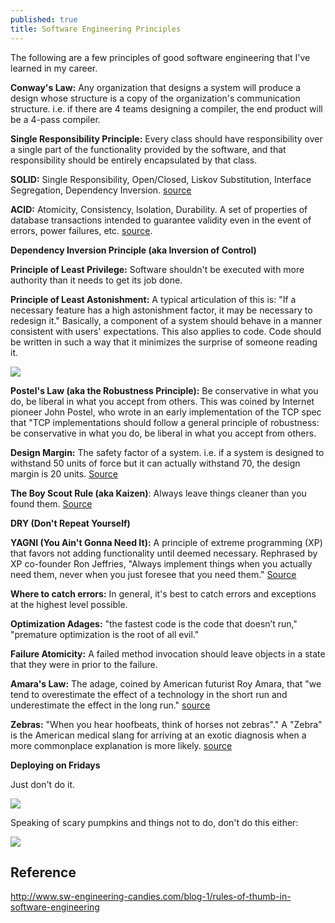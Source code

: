 ```yaml
---
published: true
title: Software Engineering Principles
---
```

The following are a few principles of good software engineering that I've learned in my career.

**Conway's Law:** Any organization that designs a system will produce a design whose structure is a copy of the organization's communication structure. i.e. if there are 4 teams designing a compiler, the end product will be a 4-pass compiler.

**Single Responsibility Principle:** Every class should have responsibility over a single part of the functionality provided by the software, and that responsibility should be entirely encapsulated by that class.

**SOLID:** Single Responsibility, Open/Closed, Liskov Substitution, Interface Segregation, Dependency Inversion. [source](http://williamdurand.fr/2013/07/30/from-stupid-to-solid-code/)

**ACID:** Atomicity, Consistency, Isolation, Durability. A set of properties of database transactions intended to guarantee validity even in the event of errors, power failures, etc. [source](https://en.wikipedia.org/wiki/ACID).

**Dependency Inversion Principle (aka Inversion of Control)**

**Principle of Least Privilege:** Software shouldn't be executed with more authority than it needs to get its job done.

**Principle of Least Astonishment:** A typical articulation of this is: "If a necessary feature has a high astonishment factor, it may be necessary to redesign it." Basically, a component of a system should behave in a manner consistent with users' expectations. This also applies to code. Code should be written in such a way that it minimizes the surprise of someone reading it.

![]({{site.cdn_path}}/2017/09/15/wtf.png)

**Postel's Law (aka the Robustness Principle):** Be conservative in what you do, be liberal in what you accept from others. This was coined by Internet pioneer John Postel, who wrote in an early implementation of the TCP spec that "TCP implementations should follow a general principle of robustness: be conservative in what you do, be liberal in what you accept from others.

**Design Margin:** The safety factor of a system. i.e. if a system is designed to withstand 50 units of force but it can actually withstand 70, the design margin is 20 units. [Source](https://en.wikipedia.org/wiki/Factor_of_safety)

**The Boy Scout Rule (aka Kaizen)**: Always leave things cleaner than you found them. [Source](http://programmer.97things.oreilly.com/wiki/index.php/The_Boy_Scout_Rule)

**DRY (Don't Repeat Yourself)**

**YAGNI (You Ain't Gonna Need It):** A principle of extreme programming (XP) that favors not adding functionality until deemed necessary. Rephrased by XP co-founder Ron Jeffries, "Always implement things when you actually need them, never when you just foresee that you need them." [Source](https://en.wikipedia.org/wiki/You_aren%27t_gonna_need_it)

**Where to catch errors:** In general, it's best to catch errors and exceptions at the highest level possible.

**Optimization Adages:** "the fastest code is the code that doesn’t run," "premature optimization is the root of all evil."

**Failure Atomicity:** A failed method invocation should leave objects in a state that they were in prior to the failure.

**Amara's Law:** The adage, coined by American futurist Roy Amara, that "we tend to overestimate the effect of a technology in the short run and underestimate the effect in the long run." [source](https://en.wikipedia.org/wiki/Roy_Amara)

**Zebras:** "When you hear hoofbeats, think of horses not zebras"." A "Zebra" is the American medical slang for arriving at an exotic diagnosis when a more commonplace explanation is more likely. [source](https://en.wikipedia.org/wiki/Zebra_(medicine))

**Deploying on Fridays**

Just don't do it.

![]({{site.cdn_path}}/2017/09/15/fridayDeployPumpkin.jpg)

Speaking of scary pumpkins and things not to do, don't do this either:

![]({{site.cdn_path}}/2017/09/15/gitPushFPumpkin.jpg)

## Reference

http://www.sw-engineering-candies.com/blog-1/rules-of-thumb-in-software-engineering
